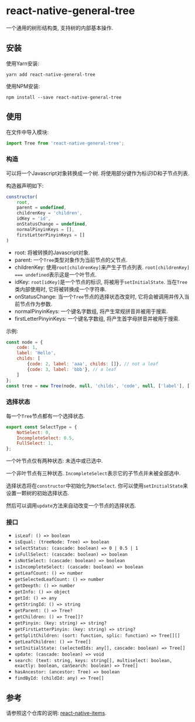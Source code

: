 # react-native-general-tree

一个通用的树形结构类, 支持树的内部基本操作.

## 安装

使用Yarn安装:

```shell
yarn add react-native-general-tree
```

使用NPM安装:

```shell
npm install --save react-native-general-tree
```

## 使用

在文件中导入模块:

```javascript
import Tree from 'react-native-general-tree';
```

### 构造

可以将一个Javascript对象转换成一个树. 将使用部分键作为标识ID和子节点列表.

构造器声明如下:

```javascript
constructor(
    root,
    parent = undefined,
    childrenKey = 'children',
    idKey = 'id',
    onStatusChange = undefined,
    normalPinyinKeys = [],
    firstLetterPinyinKeys = []
)
```

* root: 将被转换的Javascript对象.
* parent: 一个`Tree`类型对象作为当前节点的父节点.
* childrenKey: 使用`root[childrenKey]`来产生子节点列表. `root[childrenKey] === undefined`表示这是一个叶节点.
* idKey: `root[idKey]`是一个节点的标识, 将被用于`setInitialState`. 当在`Tree`类内部使用时, 它将被转换成一个字符串.
* onStatusChange: 当一个`Tree`节点的选择状态改变时, 它将会被调用并传入当前节点作为参数.
* normalPinyinKeys: 一个键名字数组, 将产生常规拼音并被用于搜索.
* firstLetterPinyinKeys: 一个键名字数组, 将产生首字母拼音并被用于搜索.

示例:

```javascript
const node = {
    code: 1,
    label: 'Hello',
    childs: [
        {code: 2, label: 'aaa', childs: []}, // not a leaf
        {code: 3, label: 'bbb'}, // a leaf
    ]
};
const tree = new Tree(node, null, 'childs', 'code', null, ['label'], ['label']);
```

### 选择状态

每一个`Tree`节点都有一个选择状态.

```javascript
export const SelectType = {
    NotSelect: 0,
    IncompleteSelect: 0.5,
    FullSelect: 1,
};
```

一个叶节点仅有两种状态: 未选中或已选中.

一个非叶节点有三种状态. `IncompleteSelect`表示它的子节点并未被全部选中.

选择状态将在`constructor`中初始化为`NotSelect`. 你可以使用`setInitialState`来设置一颗树的初始选择状态.

然后可以调用`update`方法来自动改变一个节点的选择状态.

### 接口

* `isLeaf: () => boolean`
* `isEqual: (treeNode: Tree) => boolean`
* `selectStatus: (cascade: boolean) => 0 | 0.5 | 1`
* `isFullSelect: (cascade: boolean) => boolean`
* `isNotSelect: (cascade: boolean) => boolean`
* `isIncompleteSelect: (cascade: boolean) => boolean`
* `getLeafCount: () => number`
* `getSelectedLeafCount: () => number`
* `getDeepth: () => number`
* `getInfo: () => object`
* `getId: () => any`
* `getStringId: () => string`
* `getParent: () => Tree?`
* `getChildren: () => Tree[]?`
* `getPinyin: (key: string) => string?`
* `getFirstLetterPinyin: (key: string) => string?`
* `getSplitChildren: (sort: function, splic: function) => Tree[][]`
* `getLeafChildren: () => Tree[]`
* `setInitialState: (selectedIds: any[], cascade: boolean) => Tree[]`
* `update: (cascade: boolean) => void`
* `search: (text: string, keys: string[], multiselect: boolean, exactly: boolean, canSearch: boolean) => Tree[]`
* `hasAncestor: (ancestor: Tree) => boolean`
* `findById: (childId: any) => Tree[]`

## 参考

请参照这个仓库的说明: [react-native-items](https://github.com/gaoxiaosong/react-native-items/blob/master/README-zh_CN.md).